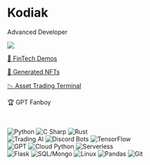 <!-- ![Header](./header.png) -->
<h1 align="left">Kodiak</h1>
<p align="left">Advanced Developer</p>

<p align="left">
  <img src="https://github-readme-stats.vercel.app/api/?username=kodiakcrypto&title_color=4F8CC9&text_color=9f9f9f&show_icons=true&bg_color=00000000&hide_border=true&icon_color=4F8CC9&hide_title=true&count_private=true" />
</p>

<p align="left">
  <a href="https://kodiak.ovrvu.page/">🤑 FinTech Demos</p>
  <a href="https://opensea.io/collection/puppers">🌊 Generated NFTs</p>
  <a href="https://docs.google.com/document/d/1RZ6zj7Q1PXl2YUEQri5brreHS3DW8OmUDpQjfeoYDlQ">📉 Asset Trading Terminal</a>
  <p align="left">🏆 GPT Fanboy</p>
</p>
<br/>

![Python](https://img.shields.io/badge/-Python-9cf?style=for-the-badge&logo=python&logoColor=white)
![C Sharp](https://img.shields.io/badge/-C%23_Cross_Platform_GUI-9cf?style=for-the-badge&logo=windows&logoColor=white)
![Rust](https://img.shields.io/badge/-Rust-9cf?style=for-the-badge&logoColor=white&logo=rust)<br>
![Trading AI](https://img.shields.io/badge/-Trading_AI-9cf?style=for-the-badge&logo=bitcoin&logoColor=white)
![Discord Bots](https://img.shields.io/badge/-Discord_Bots-9cf?style=for-the-badge&logo=discord&logoColor=white)
![TensorFlow](https://img.shields.io/badge/-TensorFlow_ML-9cf?style=for-the-badge&logo=tensorflow&logoColor=white)<br>
![GPT](https://img.shields.io/badge/-Custom%20GPT%202-9cf?style=for-the-badge&logo=openai&logoColor=white)
![Cloud Python](https://img.shields.io/badge/-Jupyter/Repl/Colab-9cf?style=for-the-badge&logo=bandlab&logoColor=white)
![Serverless](https://img.shields.io/badge/-Serverless-9cf?style=for-the-badge&logo=openfaas&logoColor=white)<br>
![Flask](https://img.shields.io/badge/-Flask-9cf?style=for-the-badge&logo=flask&logoColor=white)
![SQL/Mongo](https://img.shields.io/badge/-SQL/Mongo/JSON-9cf?style=for-the-badge&logo=postgresql&logoColor=white)
![Linux](https://img.shields.io/badge/-Linux-9cf?style=for-the-badge&logo=linux&logoColor=white)
![Pandas](https://img.shields.io/badge/-Pandas-9cf?style=for-the-badge&logo=pandas&logoColor=white)
![Git](https://img.shields.io/badge/-Git-9cf?style=for-the-badge&logo=github&logoColor=white)

<!-- ![Footer](./footer.png) -->

<!-- Alternative badges
![Python](https://img.shields.io/badge/-Python-grey?style=flat-square&logo=python&logoColor=white)
![C Sharp](https://img.shields.io/badge/-C%23_Cross_Platform_GUI-grey?style=flat-square&logo=windows&logoColor=white)
![Trading AI](https://img.shields.io/badge/-Trading_AI-grey?style=flat-square&logo=bitcoin&logoColor=white)
![Discord Bots](https://img.shields.io/badge/-Discord_Bots-grey?style=flat-square&logo=discord&logoColor=white)
![TensorFlow](https://img.shields.io/badge/-TensorFlow_ML-grey?style=flat-square&logo=tensorflow&logoColor=white)
![Cloud Python](https://img.shields.io/badge/-Jupyter/Repl.it/Colab-grey?style=flat-square&logo=bandlab&logoColor=white)
![Flask](https://img.shields.io/badge/-Flask-grey?style=flat-square&logo=flask&logoColor=white)
![Linux](https://img.shields.io/badge/-Linux-grey?style=flat-square&logo=linux&logoColor=white)
![SQLite](https://img.shields.io/badge/-SQLite-grey?style=flat-square&logo=sqlite&logoColor=white)
![MongoDB](https://img.shields.io/badge/-MongoDB-grey?style=flat-square&logo=mongodb&logoColor=white)
![Pandas](https://img.shields.io/badge/-Pandas-grey?style=flat-square&logo=pandas&logoColor=white)
![Git](https://img.shields.io/badge/-Git-grey?style=flat-square&logo=github&logoColor=white)
####
![Python](https://img.shields.io/badge/-Python-000000?style=flat&logo=python&logoColor=FCC624)
![C Sharp](https://img.shields.io/badge/-C%23_Cross_Platform_GUI-000000?style=flat&logo=windows&logoColor=F05032)
![Trading AI](https://img.shields.io/badge/-Trading_AI-000000?style=flat&logo=bitcoin)
![Discord Bots](https://img.shields.io/badge/-Discord_Bots-000000?style=flat&logo=discord)
![TensorFlow](https://img.shields.io/badge/-TensorFlow_ML-000000?style=flat&logo=tensorflow)
![Cloud Python](https://img.shields.io/badge/-Jupyter/Repl.it/Colab-000000?style=flat&logo=bandlab)
![Flask](https://img.shields.io/badge/-Flask-000000?style=flat&logo=flask&logoColor=FFFFFF)
![Linux](https://img.shields.io/badge/-Linux-000000?style=flat&logo=linux&logoColor=FCC624)
![SQLite](https://img.shields.io/badge/-SQLite-000000?style=flat&logo=sqlite)
![MongoDB](https://img.shields.io/badge/-MongoDB-000000?style=flat&logo=mongodb)
![Pandas](https://img.shields.io/badge/-Pandas-000000?style=flat&logo=pandas)
![Git](https://img.shields.io/badge/-Git-000000?style=flat&logo=github&logoColor=F05032)
-->
